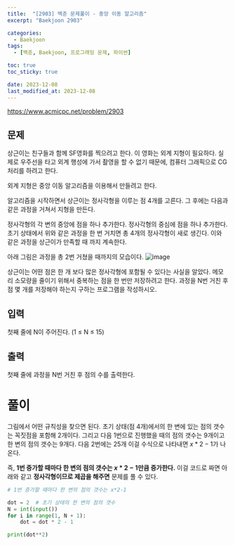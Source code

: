 ```yaml
---
title:  "[2903] 백준 문제풀이 - 중앙 이동 알고리즘"
excerpt: "Baekjoon 2903"

categories:
  - Baekjoon
tags:
  - [백준, Baekjoon, 프로그래밍 문제, 파이썬]

toc: true
toc_sticky: true

date: 2023-12-08
last_modified_at: 2023-12-08
---
```


https://www.acmicpc.net/problem/2903

## 문제
상근이는 친구들과 함께 SF영화를 찍으려고 한다. 이 영화는 외계 지형이 필요하다. 실제로 우주선을 타고 외계 행성에 가서 촬영을 할 수 없기 때문에, 컴퓨터 그래픽으로 CG처리를 하려고 한다.

외계 지형은 중앙 이동 알고리즘을 이용해서 만들려고 한다.

알고리즘을 시작하면서 상근이는 정사각형을 이루는 점 4개를 고른다. 그 후에는 다음과 같은 과정을 거쳐서 지형을 만든다.

정사각형의 각 변의 중앙에 점을 하나 추가한다.
정사각형의 중심에 점을 하나 추가한다.
초기 상태에서 위와 같은 과정을 한 번 거치면 총 4개의 정사각형이 새로 생긴다. 이와 같은 과정을 상근이가 만족할 때 까지 계속한다.

아래 그림은 과정을 총 2번 거쳤을 때까지의 모습이다.
![image](https://github.com/98tech-savvy/98tech-savvy.github.io/assets/128434645/51879b90-2e9b-4962-b634-fde93cddcac9)

상근이는 어떤 점은 한 개 보다 많은 정사각형에 포함될 수 있다는 사실을 알았다. 메모리 소모량을 줄이기 위해서 중복하는 점을 한 번만 저장하려고 한다. 과정을 N번 거친 후 점 몇 개를 저장해야 하는지 구하는 프로그램을 작성하시오.

## 입력
첫째 줄에 N이 주어진다. (1 ≤ N ≤ 15)

## 출력
첫째 줄에 과정을 N번 거친 후 점의 수를 출력한다.

# 풀이
그림에서 어떤 규칙성을 찾으면 된다. 초기 상태(점 4개)에서의 한 변에 있는 점의 갯수는 꼭짓점을 포함해 2개이다. 그리고 다음 1번으로 진행했을 때의 점의 갯수는 9개이고 한 변의 점의 갯수는 9개다. 다음 2번에는 25개 이걸 수식으로 나타내면 $x*2-1$가 나온다.

즉, **1번 증가할 때마다 한 변의 점의 갯수는 $x*2-1$만큼 증가한다.** 이걸 코드로 짜면 아래와 같고 **정사각형이므로 제곱을 해주면** 문제를 풀 수 있다.

```py
# 1번 증가할 때마다 한 변의 점의 갯수는 x*2-1

dot = 2  # 초기 상태의 한 변의 점의 갯수
N = int(input())
for i in range(1, N + 1):
    dot = dot * 2 - 1

print(dot**2)
```